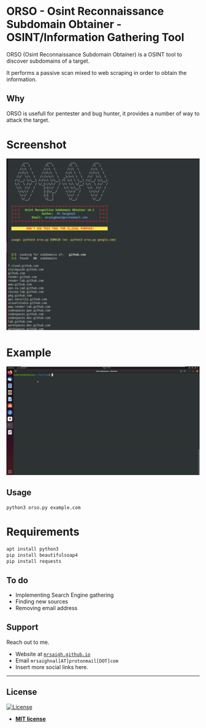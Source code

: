 # ORSO - Osint Reconnaissance Subdomain Obtainer - OSINT/Information Gathering Tool

ORSO (Osint Reconnaissance Subdomain Obtainer) is a OSINT tool to discover subdomains of a target.

It performs a passive scan mixed to web scraping in order to obtain the information.

## Why

ORSO is usefull for pentester and bug hunter, it provides a number of way to attack the target.

# Screenshot

![](https://github.com/MrSaighnal/ORSO/blob/master/images/screen.png)

# Example

![](https://github.com/MrSaighnal/ORSO/blob/master/images/usage.gif)



## Usage

`python3 orso.py example.com`

# Requirements

```
apt install python3
pip install beautifulsoap4
pip install requests
```
## To do

- Implementing Search Engine gathering
- Finding new sources
- Removing email address


## Support

Reach out to me.

- Website at <a href="http://mrsaigh@github.io" target="_blank">`mrsaigh.github.io`</a>
- Email `mrsaighnal[AT]protonmail[DOT]com`
- Insert more social links here.

---

## License

[![License](http://img.shields.io/:license-mit-blue.svg?style=flat-square)](http://badges.mit-license.org)

- **[MIT license](http://opensource.org/licenses/mit-license.php)**


